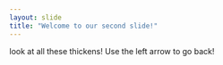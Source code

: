 ```yaml
---
layout: slide
title: "Welcome to our second slide!"
---
```

look at all these thickens!
Use the left arrow to go back!
